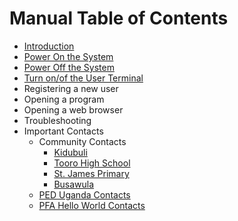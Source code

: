 # Manual Table of Contents

* [Introduction](README.md)
* [Power On the System](manual/power_on.md)
* [Power Off the System](manual/power_off.md)
* [Turn on/of the User Terminal](manual/topbox.md)
* Registering a new user
* Opening a program
* Opening a web browser
* Troubleshooting
* Important Contacts
   * Community Contacts
       * [Kidubuli](contacts/kidubuli.md)
       * [Tooro High School](contacts/tooro.md)
       * [St. James Primary](contacts/st_james.md)
       * [Busawula](contacts/busawula.md)
   * [PED Uganda Contacts](contacts/ped.md)
   * [PFA Hello World Contacts](contacts/pfa.md)

